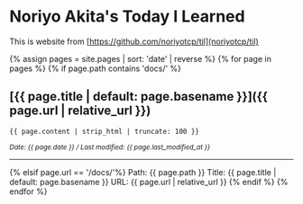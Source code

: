 # Noriyo Akita's Today I Learned
This is website from [https://github.com/noriyotcp/til](noriyotcp/til)

{% assign pages = site.pages | sort: 'date' | reverse %}
{% for page in pages %}
  {% if page.path contains 'docs/' %}
  ## [{{ page.title | default: page.basename }}]({{ page.url | relative_url }})
  ```
  {{ page.content | strip_html | truncate: 100 }}
  ```
  *<small>Date: {{ page.date }} / Last modified: {{ page.last_modified_at }}</small>*

---

  {% elsif page.url == '/docs/'%}
    <!-- Debugging Information -->
    Path: {{ page.path }}
    Title: {{ page.title | default: page.basename }}
    URL: {{ page.url | relative_url }}
  {% endif %}
{% endfor %}

